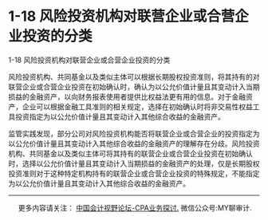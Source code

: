 ﻿1-18 风险投资机构对联营企业或合营企业投资的分类
==========================

  

1-18 风险投资机构对联营企业或合营企业投资的分类

风险投资机构、共同基金以及类似主体可以根据长期股权投资准则，将其持有的对联营企业或合营企业投资在初始确认时，确认为以公允价值计量且其变动计入当期损益的金融资产，以向财务报表使用者提供比权益法更有用的信息。对于金融资产，企业可以根据金融工具准则的相关规定，选择在初始确认时将非交易性权益工具投资指定为以公允价值计量且其变动计入其他综合收益的金融资产。

监管实践发现，部分公司对风险投资机构能否将联营企业或合营企业的投资指定为以公允价值计量且其变动计入其他综合收益的金融资产的理解存在分歧。风险投资机构、共同基金以及类似主体可将其持有的联营企业或合营企业投资在初始确认时，选择以公允价值计量且其变动计入当期损益的金融资产的处理，仅是长期股权投资准则对于这种特定机构持有的联营企业或合营企业投资的特殊规定，不能指定为以公允价值计量且其变动计入其他综合收益的金融资产。

* * *

     更多内容请关注： [中国会计视野论坛-CPA业务探讨.](https://bbs.esnai.com/thread-5354530-1-3.html) 微信公众号:MY聊审计.